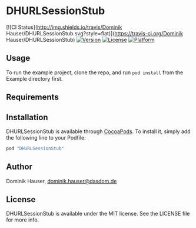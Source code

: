 # DHURLSessionStub

[![CI Status](http://img.shields.io/travis/Dominik Hauser/DHURLSessionStub.svg?style=flat)](https://travis-ci.org/Dominik Hauser/DHURLSessionStub)
[![Version](https://img.shields.io/cocoapods/v/DHURLSessionStub.svg?style=flat)](http://cocoapods.org/pods/DHURLSessionStub)
[![License](https://img.shields.io/cocoapods/l/DHURLSessionStub.svg?style=flat)](http://cocoapods.org/pods/DHURLSessionStub)
[![Platform](https://img.shields.io/cocoapods/p/DHURLSessionStub.svg?style=flat)](http://cocoapods.org/pods/DHURLSessionStub)

## Usage

To run the example project, clone the repo, and run `pod install` from the Example directory first.

## Requirements

## Installation

DHURLSessionStub is available through [CocoaPods](http://cocoapods.org). To install
it, simply add the following line to your Podfile:

```ruby
pod "DHURLSessionStub"
```

## Author

Dominik Hauser, dominik.hauser@dasdom.de

## License

DHURLSessionStub is available under the MIT license. See the LICENSE file for more info.

